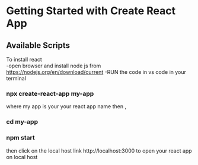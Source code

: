 # Getting Started with Create React App

## Available Scripts
 To install react 
 <br>
 -open browser and install node js  from https://nodejs.org/en/download/current
 -RUN the code in vs code in your terminal 
 ### npx create-react-app my-app
 where my app is your your react app name
 then ,
 ### cd my-app
 ### npm start 
then click on the local host link 
http://localhost:3000  to open your react app on local host

